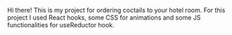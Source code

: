 Hi there! This is my project for ordering coctails to your hotel room. For this project I used React hooks, some CSS for animations and some JS functionalities for useReductor hook.
